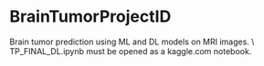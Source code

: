 # BrainTumorProjectID
Brain tumor prediction using ML and DL models on MRI images. \\
TP_FINAL_DL.ipynb must be opened as a kaggle.com notebook.
